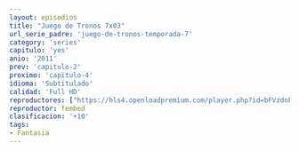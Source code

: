 ```yaml
---
layout: episodios
title: "Juego de Tronos 7x03"
url_serie_padre: 'juego-de-tronos-temporada-7'
category: 'series'
capitulo: 'yes'
anio: '2011'
prev: 'capitulo-2'
proximo: 'capitulo-4'
idioma: 'Subtitulado'
calidad: 'Full HD'
reproductores: ["https://hls4.openloadpremium.com/player.php?id=bFVzdnFtbTRVZFI2TjFYc0dKMkJ6cTNGR0ZnMEZ2NElxM2RYSFNVc3gva0ZsSDdsa0JONWJGMEl5dUJaZHhUM1luK2xtcXJRNGtzc2xmMjI1YlJkZ0E9PQ&sub=https://sub.cuevana2.io/vtt-sub/sub7/Game.Of.Thrones.S07E03.vtt"]
reproductor: fembed
clasificacion: '+10'
tags:
- Fantasia
---
```












